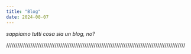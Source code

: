 ```yaml
---
title: "Blog"
date: 2024-08-07
---
```


_sappiamo tutti cosa sia un blog, no?_ 

////////////////////////////////////////////////////////////////////////////////////////////////